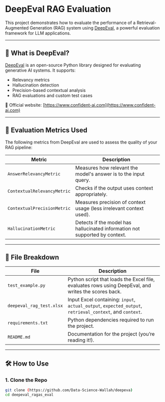 # DeepEval RAG Evaluation

This project demonstrates how to evaluate the performance of a Retrieval-Augmented Generation (RAG) system using [DeepEval](https://github.com/confident-ai/deepeval), a powerful evaluation framework for LLM applications.

---

## 📌 What is DeepEval?

[DeepEval](https://github.com/confident-ai/deepeval) is an open-source Python library designed for evaluating generative AI systems. It supports:
- Relevancy metrics
- Hallucination detection
- Precision-based contextual analysis
- RAG evaluations and custom test cases

🔗 Official website: [https://www.confident-ai.com](https://www.confident-ai.com)

---

## 🧪 Evaluation Metrics Used

The following metrics from DeepEval are used to assess the quality of your RAG pipeline:

| Metric | Description |
|--------|-------------|
| `AnswerRelevancyMetric` | Measures how relevant the model's answer is to the input query. |
| `ContextualRelevancyMetric` | Checks if the output uses context appropriately. |
| `ContextualPrecisionMetric` | Measures precision of context usage (less irrelevant context used). |
| `HallucinationMetric` | Detects if the model has hallucinated information not supported by context. |

---

## 📁 File Breakdown

| File | Description |
|------|-------------|
| `test_example.py` | Python script that loads the Excel file, evaluates rows using DeepEval, and writes the scores back. |
| `deepeval_rag_test.xlsx` | Input Excel containing: `input`, `actual_output`, `expected_output`, `retrieval_context`, and `context`. |
| `requirements.txt` | Python dependencies required to run the project. |
| `README.md` | Documentation for the project (you’re reading it!). |

---

## 🛠️ How to Use

### 1. Clone the Repo

```bash
git clone (https://github.com/Data-Science-Wallah/deepeva)
cd deepeval_ragas_eval
